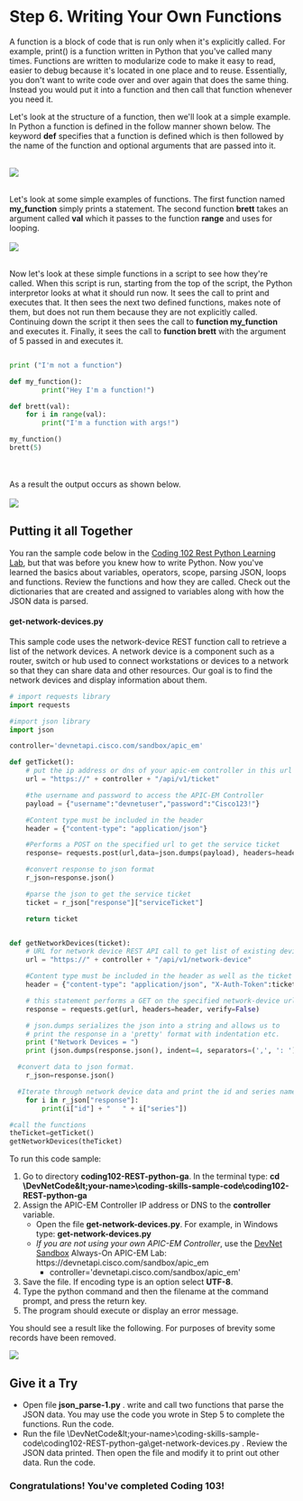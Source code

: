 # Step 6. Writing Your Own Functions

A function is a block of code that is run only when it's explicitly called.  For example, print() is a function written in Python that you've called many times.  Functions are written to modularize code to make it easy to read, easier to debug because it's located in one place and to reuse.  Essentially, you don't want to write code over and over again that does the same thing. Instead you would put it into a function and then call that function whenever you need it.

Let's look at the structure of a function, then we'll look at a simple example.  In Python a function is defined in the follow manner shown below.  The keyword **def** specifies that a function is defined which is then followed by the name of the function and optional arguments that are passed into it.<br/><br/>

![](/posts/files/coding-103-python-json/assets/images/function-struct.png)<br/><br/>

Let's look at some simple examples of functions.  The first function named **my_function** simply prints a statement.  The second function **brett** takes an argument called **val** which it passes to the function **range** and uses for looping.<br/><br/>
![](/posts/files/coding-103-python-json/assets/images/function-ex.png)<br/><br/>

Now let's look at these simple functions in a script to see how they're called.  When this script is run, starting from the top of the script, the Python interpretor looks at what it should run now.  It sees the call to print and executes that.  It then sees the next two defined functions, makes note of them, but does not run them because they are not explicitly called.  Continuing down the script it then sees the call to **function my_function** and executes it.  Finally, it sees the call to **function brett** with the argument of 5 passed in and executes it.
```python

print ("I'm not a function")

def my_function():
        print("Hey I'm a function!")

def brett(val):
    for i in range(val):
        print("I'm a function with args!")

my_function()
brett(5)
```
<br/><br/>
As a result the output occurs as shown below.<br/><br/>
![](/posts/files/coding-103-python-json/assets/images/function-out.png)


## Putting it all Together
You ran the sample code below in the [Coding 102 Rest Python Learning Lab](/#/lab/coding-102-rest-python-ga/step/1), but that was before you knew how to write Python.  Now you've learned the basics about variables, operators, scope, parsing JSON, loops and functions.  Review the functions and how they are called.  Check out the dictionaries that are created and assigned to variables along with how the JSON data is parsed.  

#### get-network-devices.py
This sample code uses the network-device REST function call to retrieve a list of the network devices. A network device is a component such as a router, switch or hub used to connect workstations or devices to a network so that they can share data and other resources.  Our goal is to find the network devices and display information about them.


```python
# import requests library
import requests

#import json library
import json

controller='devnetapi.cisco.com/sandbox/apic_em'

def getTicket():
	# put the ip address or dns of your apic-em controller in this url
	url = "https://" + controller + "/api/v1/ticket"

	#the username and password to access the APIC-EM Controller
	payload = {"username":"devnetuser","password":"Cisco123!"}

	#Content type must be included in the header
	header = {"content-type": "application/json"}

	#Performs a POST on the specified url to get the service ticket
	response= requests.post(url,data=json.dumps(payload), headers=header, verify=False)

	#convert response to json format
	r_json=response.json()

	#parse the json to get the service ticket
	ticket = r_json["response"]["serviceTicket"]

	return ticket


def getNetworkDevices(ticket):
	# URL for network device REST API call to get list of existing devices on the network.
	url = "https://" + controller + "/api/v1/network-device"

	#Content type must be included in the header as well as the ticket
	header = {"content-type": "application/json", "X-Auth-Token":ticket}

	# this statement performs a GET on the specified network-device url
	response = requests.get(url, headers=header, verify=False)

	# json.dumps serializes the json into a string and allows us to
	# print the response in a 'pretty' format with indentation etc.
	print ("Network Devices = ")
	print (json.dumps(response.json(), indent=4, separators=(',', ': ')))

  #convert data to json format.
	r_json=response.json()

  #Iterate through network device data and print the id and series name of each device
	for i in r_json["response"]:
		print(i["id"] + "   " + i["series"])

#call the functions
theTicket=getTicket()
getNetworkDevices(theTicket)
```


To run this code sample:
1. Go to directory **coding102-REST-python-ga**.  In the terminal type:
    **cd \DevNetCode\&lt;your-name&gt;\coding-skills-sample-code\coding102-REST-python-ga**
2. Assign the APIC-EM Controller IP address or DNS to the **controller** variable.
    * Open the file **get-network-devices.py**.  For example, in Windows type: **get-network-devices.py**
    * *If you are not using your own APIC-EM Controller*, use the [DevNet Sandbox](https://developer.cisco.com/site/devnet/sandbox/) Always-On APIC-EM Lab: https:[]()//devnetapi.cisco.com/sandbox/apic_em
        * controller='devnetapi.cisco.com/sandbox/apic_em'
3. Save the file. If encoding type is an option select **UTF-8**.
4. Type the python command and then the filename at the command prompt, and press the return key.
5. The program should execute or display an error message.

You should see a result like the following.  For purposes of brevity some records have been removed.

![](/posts/files/coding-102-rest-python-ga/assets/images/get-devices.png)


## Give it a Try
* Open file **json_parse-1.py** .  write and call two functions that parse the JSON data.  You may use the code you wrote in Step 5 to complete the functions.  Run the code.
* Run the file \DevNetCode\&lt;your-name&gt;\coding-skills-sample-code\coding102-REST-python-ga\get-network-devices.py .  Review the JSON data printed.  Then open the file and modify it to print out other data. Run the code.


### Congratulations!  You've completed Coding 103!
